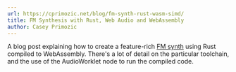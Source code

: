 ```yaml
---
url: https://cprimozic.net/blog/fm-synth-rust-wasm-simd/
title: FM Synthesis with Rust, Web Audio and WebAssembly
author: Casey Primozic
---
```


A blog post explaining how to create a feature-rich [FM synth](https://notes.ameo.design/fm.html) using Rust compiled to WebAssembly. There's a lot of detail on the particular toolchain, and the use of the AudioWorklet node to run the compiled code.
